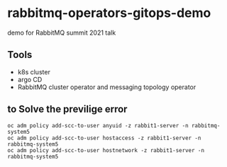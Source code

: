 # rabbitmq-operators-gitops-demo

demo for RabbitMQ summit 2021 talk

## Tools

* k8s cluster
* argo CD
* RabbitMQ cluster operator and messaging topology operator



## to Solve the previlige error
```
oc adm policy add-scc-to-user anyuid -z rabbit1-server -n rabbitmq-system5
oc adm policy add-scc-to-user hostaccess -z rabbit1-server -n rabbitmq-system5
oc adm policy add-scc-to-user hostnetwork -z rabbit1-server -n rabbitmq-system5
```


